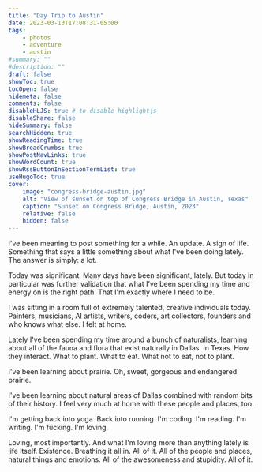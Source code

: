 ```yaml
---
title: "Day Trip to Austin"
date: 2023-03-13T17:08:31-05:00
tags:
    - photos
    - adventure
    - austin
#summary: ""
#description: ""
draft: false
showToc: true
tocOpen: false
hidemeta: false
comments: false
disableHLJS: true # to disable highlightjs
disableShare: false
hideSummary: false
searchHidden: true
showReadingTime: true
showBreadCrumbs: true
showPostNavLinks: true
showWordCount: true
showRssButtonInSectionTermList: true
useHugoToc: true
cover:
    image: "congress-bridge-austin.jpg"
    alt: "View of sunset on top of Congress Bridge in Austin, Texas"
    caption: "Sunset on Congress Bridge, Austin, 2023"
    relative: false
    hidden: false
---
```


I've been meaning to post something for a while. An update. A sign of life. Something that says a little something about what I've been doing lately. The answer is simply: a lot.

Today was significant. Many days have been significant, lately. But today in particular was further validation that what I’ve been spending my time and energy on is the right path. That I'm exactly where I need to be.

I was sitting in a room full of extremely talented, creative individuals today. Painters, musicians, AI artists, writers, coders, art collectors, founders and who knows what else. I felt at home.

Lately I've been spending my time around a bunch of naturalists, learning about all of the fauna and flora that exist naturally in Dallas. In Texas. How they interact. What to plant. What to eat. What not to eat, not to plant.

I've been learning about prairie. Oh, sweet, gorgeous and endangered prairie.

I've been learning about natural areas of Dallas combined with random bits of their history. I feel very much at home with these people and places, too.

I'm getting back into yoga. Back into running. I'm coding. I'm reading. I'm writing. I'm fucking. I'm loving.

Loving, most importantly. And what I'm loving more than anything lately is life itself. Existence. Breathing it all in. All of it. All of the people and places, natural things and emotions. All of the awesomeness and stupidity. All of it.
